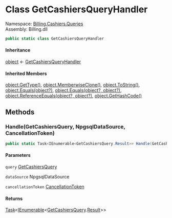 # <a id="Billing_Cashiers_Queries_GetCashiersQueryHandler"></a> Class GetCashiersQueryHandler

Namespace: [Billing.Cashiers.Queries](Billing.Cashiers.Queries.md)  
Assembly: Billing.dll  

```csharp
public static class GetCashiersQueryHandler
```

#### Inheritance

[object](https://learn.microsoft.com/dotnet/api/system.object) ← 
[GetCashiersQueryHandler](Billing.Cashiers.Queries.GetCashiersQueryHandler.md)

#### Inherited Members

[object.GetType\(\)](https://learn.microsoft.com/dotnet/api/system.object.gettype), 
[object.MemberwiseClone\(\)](https://learn.microsoft.com/dotnet/api/system.object.memberwiseclone), 
[object.ToString\(\)](https://learn.microsoft.com/dotnet/api/system.object.tostring), 
[object.Equals\(object?\)](https://learn.microsoft.com/dotnet/api/system.object.equals\#system\-object\-equals\(system\-object\)), 
[object.Equals\(object?, object?\)](https://learn.microsoft.com/dotnet/api/system.object.equals\#system\-object\-equals\(system\-object\-system\-object\)), 
[object.ReferenceEquals\(object?, object?\)](https://learn.microsoft.com/dotnet/api/system.object.referenceequals), 
[object.GetHashCode\(\)](https://learn.microsoft.com/dotnet/api/system.object.gethashcode)

## Methods

### <a id="Billing_Cashiers_Queries_GetCashiersQueryHandler_Handle_Billing_Cashiers_Queries_GetCashiersQuery_Npgsql_NpgsqlDataSource_System_Threading_CancellationToken_"></a> Handle\(GetCashiersQuery, NpgsqlDataSource, CancellationToken\)

```csharp
public static Task<IEnumerable<GetCashiersQuery.Result>> Handle(GetCashiersQuery query, NpgsqlDataSource dataSource, CancellationToken cancellationToken)
```

#### Parameters

`query` [GetCashiersQuery](Billing.Cashiers.Queries.GetCashiersQuery.md)

`dataSource` NpgsqlDataSource

`cancellationToken` [CancellationToken](https://learn.microsoft.com/dotnet/api/system.threading.cancellationtoken)

#### Returns

 [Task](https://learn.microsoft.com/dotnet/api/system.threading.tasks.task\-1)<[IEnumerable](https://learn.microsoft.com/dotnet/api/system.collections.generic.ienumerable\-1)<[GetCashiersQuery](Billing.Cashiers.Queries.GetCashiersQuery.md).[Result](Billing.Cashiers.Queries.GetCashiersQuery.Result.md)\>\>

